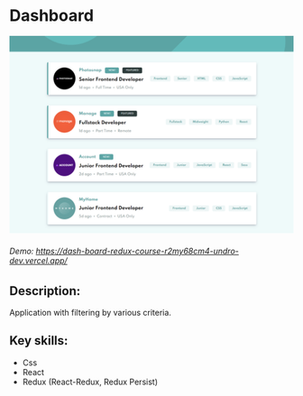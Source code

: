 # Dashboard

![Alt-текст](https://raw.githubusercontent.com/undro-dev/dash-board-redux-course/main/src/screen-app.png?v=3&s=460 "Орк")

###### Demo: https://dash-board-redux-course-r2my68cm4-undro-dev.vercel.app/
## Description:
Application with filtering by various criteria.

## Key skills:
- Css
- React
- Redux (React-Redux, Redux Persist)